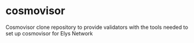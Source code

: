 # cosmovisor
Cosmovisor clone repository to provide validators with the tools needed to set up cosmovisor for Elys Network

